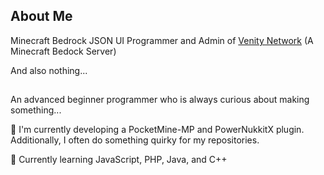 ## About Me

Minecraft Bedrock JSON UI Programmer and Admin of [Venity Network](https://venitymc.com/) (A Minecraft Bedock Server)

And also nothing...

##

An advanced beginner programmer who is always curious about making something...

🔭 I'm currently developing a PocketMine-MP and PowerNukkitX plugin. Additionally, I often do something quirky for my repositories.

📖 Currently learning JavaScript, PHP, Java, and C++

<!--
**RedStoneCraftGG/RedStoneCraftGG** is a ✨ _special_ ✨ repository because its `README.md` (this file) appears on your GitHub profile.

Here are some ideas to get you started:

- 🔭 I’m currently working on ...
- 🌱 I’m currently learning ...
- 👯 I’m looking to collaborate on ...
- 🤔 I’m looking for help with ...
- 💬 Ask me about ...
- 📫 How to reach me: ...
- 😄 Pronouns: ...
- ⚡ Fun fact: ...
-->
